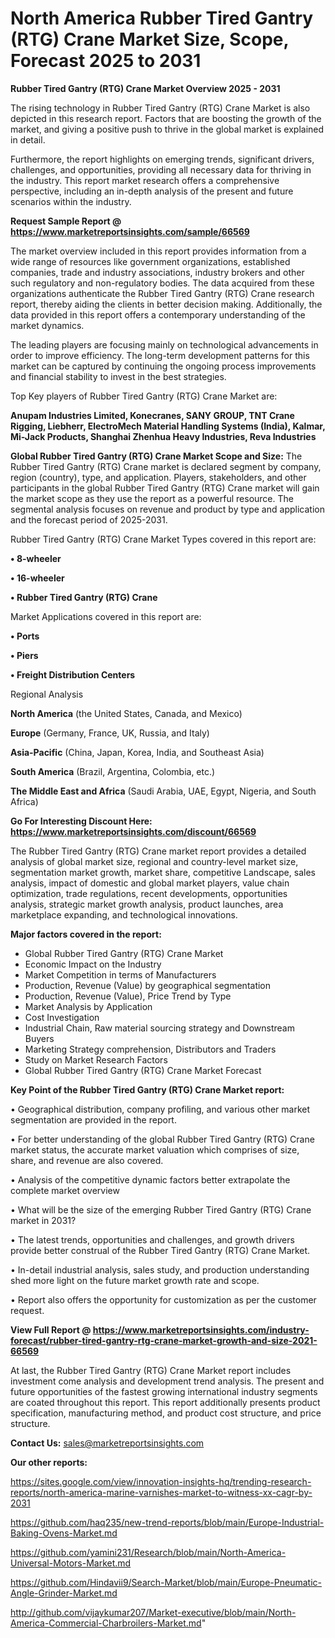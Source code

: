 # North America Rubber Tired Gantry (RTG) Crane Market Size, Scope, Forecast 2025 to 2031

<Strong> Rubber Tired Gantry (RTG) Crane Market Overview 2025 - 2031</strong>

The rising technology in Rubber Tired Gantry (RTG) Crane Market is also depicted in this research report. Factors that are boosting the growth of the market, and giving a positive push to thrive in the global market is explained in detail.

Furthermore, the report highlights on emerging trends, significant drivers, challenges, and opportunities, providing all necessary data for thriving in the industry. This report market research offers a comprehensive perspective, including an in-depth analysis of the present and future scenarios within the industry.

<strong>Request Sample Report @ <a href=https://www.marketreportsinsights.com/sample/66569>https://www.marketreportsinsights.com/sample/66569</a></strong>

The market overview included in this report provides information from a wide range of resources like government organizations, established companies, trade and industry associations, industry brokers and other such regulatory and non-regulatory bodies. The data acquired from these organizations authenticate the Rubber Tired Gantry (RTG) Crane research report, thereby aiding the clients in better decision making. Additionally, the data provided in this report offers a contemporary understanding of the market dynamics.

The leading players are focusing mainly on technological advancements in order to improve efficiency. The long-term development patterns for this market can be captured by continuing the ongoing process improvements and financial stability to invest in the best strategies.

Top Key players of Rubber Tired Gantry (RTG) Crane Market are:

<strong>Anupam Industries Limited, Konecranes, SANY GROUP, TNT Crane Rigging, Liebherr, ElectroMech Material Handling Systems (India), Kalmar, Mi-Jack Products, Shanghai Zhenhua Heavy Industries, Reva Industries</strong>

<strong><b>Global Rubber Tired Gantry (RTG) Crane Market Scope and Size:</b></strong>
The Rubber Tired Gantry (RTG) Crane market is declared segment by company, region (country), type, and application. Players, stakeholders, and other participants in the global Rubber Tired Gantry (RTG) Crane market will gain the market scope as they use the report as a powerful resource. The segmental analysis focuses on revenue and product by type and application and the forecast period of 2025-2031.

Rubber Tired Gantry (RTG) Crane Market Types covered in this report are:

<strong>• 8-wheeler

• 16-wheeler

• Rubber Tired Gantry (RTG) Crane</strong>

Market Applications covered in this report are:

<strong>• Ports

• Piers

• Freight Distribution Centers</strong> 

Regional Analysis

<strong>North America</strong> (the United States, Canada, and Mexico)

<strong>Europe</strong> (Germany, France, UK, Russia, and Italy)

<strong>Asia-Pacific</strong> (China, Japan, Korea, India, and Southeast Asia)

<strong>South America</strong> (Brazil, Argentina, Colombia, etc.)

<strong>The Middle East and Africa</strong> (Saudi Arabia, UAE, Egypt, Nigeria, and South Africa)

<strong>Go For Interesting Discount Here: <a href=https://www.marketreportsinsights.com/discount/66569>https://www.marketreportsinsights.com/discount/66569</a></strong>

The Rubber Tired Gantry (RTG) Crane market report provides a detailed analysis of global market size, regional and country-level market size, segmentation market growth, market share, competitive Landscape, sales analysis, impact of domestic and global market players, value chain optimization, trade regulations, recent developments, opportunities analysis, strategic market growth analysis, product launches, area marketplace expanding, and technological innovations.

<strong><b>Major factors covered in the report:</b></strong>
<ul>
  <li>Global Rubber Tired Gantry (RTG) Crane Market </li>
  <li>Economic Impact on the Industry</li>
  <li>Market Competition in terms of Manufacturers</li>
  <li>Production, Revenue (Value) by geographical segmentation</li>
  <li>Production, Revenue (Value), Price Trend by Type</li>
  <li>Market Analysis by Application</li>
  <li>Cost Investigation</li>
  <li>Industrial Chain, Raw material sourcing strategy and Downstream Buyers</li>
  <li>Marketing Strategy comprehension, Distributors and Traders</li>
  <li>Study on Market Research Factors</li>
  <li>Global Rubber Tired Gantry (RTG) Crane Market Forecast</li>
</ul>

<strong><b>Key Point of the Rubber Tired Gantry (RTG) Crane Market report:</b></strong>

• Geographical distribution, company profiling, and various other market segmentation are provided in the report.

• For better understanding of the global Rubber Tired Gantry (RTG) Crane market status, the accurate market valuation which comprises of size, share, and revenue are also covered.

• Analysis of the competitive dynamic factors better extrapolate the complete market overview

• What will be the size of the emerging Rubber Tired Gantry (RTG) Crane market in 2031?

• The latest trends, opportunities and challenges, and growth drivers provide better construal of the Rubber Tired Gantry (RTG) Crane Market.

• In-detail industrial analysis, sales study, and production understanding shed more light on the future market growth rate and scope.

• Report also offers the opportunity for customization as per the customer request.

<strong><b>View Full Report @ <a href=https://www.marketreportsinsights.com/industry-forecast/rubber-tired-gantry-rtg-crane-market-growth-and-size-2021-66569>https://www.marketreportsinsights.com/industry-forecast/rubber-tired-gantry-rtg-crane-market-growth-and-size-2021-66569</a></b></strong>


At last, the Rubber Tired Gantry (RTG) Crane Market report includes investment come analysis and development trend analysis. The present and future opportunities of the fastest growing international industry segments are coated throughout this report. This report additionally presents product specification, manufacturing method, and product cost structure, and price structure.

<strong>Contact Us:</strong>
sales@marketreportsinsights.com

<strong>Our other reports:</strong>

<a href=https://sites.google.com/view/innovation-insights-hq/trending-research-reports/north-america-marine-varnishes-market-to-witness-xx-cagr-by-2031>https://sites.google.com/view/innovation-insights-hq/trending-research-reports/north-america-marine-varnishes-market-to-witness-xx-cagr-by-2031</a>

<a href=https://github.com/haq235/new-trend-reports/blob/main/Europe-Industrial-Baking-Ovens-Market.md>https://github.com/haq235/new-trend-reports/blob/main/Europe-Industrial-Baking-Ovens-Market.md</a>

<a href=https://github.com/yamini231/Research/blob/main/North-America-Universal-Motors-Market.md>https://github.com/yamini231/Research/blob/main/North-America-Universal-Motors-Market.md</a>

<a href=https://github.com/Hindavii9/Search-Market/blob/main/Europe-Pneumatic-Angle-Grinder-Market.md>https://github.com/Hindavii9/Search-Market/blob/main/Europe-Pneumatic-Angle-Grinder-Market.md</a>

<a href=http://github.com/vijaykumar207/Market-executive/blob/main/North-America-Commercial-Charbroilers-Market.md>http://github.com/vijaykumar207/Market-executive/blob/main/North-America-Commercial-Charbroilers-Market.md</a>"

